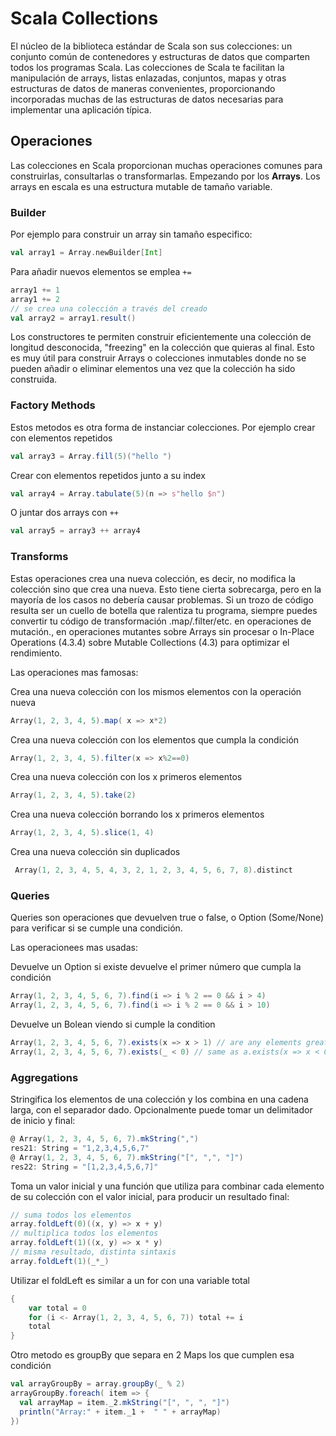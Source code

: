 # Scala Collections

El núcleo de la biblioteca estándar de Scala son sus colecciones: un conjunto común de contenedores y estructuras de datos que comparten todos los programas Scala. Las colecciones de Scala te facilitan la manipulación de arrays, listas enlazadas, conjuntos, mapas y otras estructuras de datos de maneras convenientes, proporcionando incorporadas muchas de las estructuras de datos necesarias para implementar una aplicación típica. 


## Operaciones

Las colecciones en Scala proporcionan muchas operaciones comunes para construirlas, consultarlas o transformarlas. Empezando por los **Arrays**. Los arrays en escala es una estructura mutable de tamaño variable.

### Builder

Por ejemplo para construir un array sin tamaño especifico:


```scala
val array1 = Array.newBuilder[Int]
```

Para añadir nuevos elementos se emplea ```+= ```

```scala
array1 += 1
array1 += 2
// se crea una colección a través del creado
val array2 = array1.result()
```

Los constructores te permiten construir eficientemente una colección de longitud desconocida, "freezing" en la colección que quieras al final. Esto es muy útil para construir Arrays o colecciones inmutables donde no se pueden añadir o eliminar elementos una vez que la colección ha sido construida.


### Factory Methods

Estos metodos es otra forma de instanciar colecciones. Por ejemplo crear con elementos repetidos

```scala
val array3 = Array.fill(5)("hello ")
```

Crear con elementos repetidos junto a su index
```scala
val array4 = Array.tabulate(5)(n => s"hello $n")
```

O juntar dos arrays con ```++ ```
```scala
val array5 = array3 ++ array4
```

### Transforms

Estas operaciones crea una nueva colección, es decir, no modifica la colección sino que crea una nueva. Esto tiene cierta sobrecarga, pero en la mayoría de los casos no debería causar problemas.
Si un trozo de código resulta ser un cuello de botella que ralentiza tu programa, siempre puedes convertir tu código de transformación .map/.filter/etc. en operaciones de mutación., en operaciones mutantes sobre Arrays sin procesar o In-Place Operations (4.3.4) sobre Mutable Collections (4.3) para optimizar el rendimiento. 

Las operaciones mas famosas:

Crea una nueva colección con los mismos elementos con la operación nueva
```scala
Array(1, 2, 3, 4, 5).map( x => x*2)
```

Crea una nueva colección con los elementos que cumpla la condición
```scala
Array(1, 2, 3, 4, 5).filter(x => x%2==0)
```

Crea una nueva colección con los x primeros elementos
```scala
Array(1, 2, 3, 4, 5).take(2)
```

Crea una nueva colección borrando los x primeros elementos
```scala
Array(1, 2, 3, 4, 5).slice(1, 4)
```

Crea una nueva colección sin duplicados
```scala
 Array(1, 2, 3, 4, 5, 4, 3, 2, 1, 2, 3, 4, 5, 6, 7, 8).distinct
```

### Queries

Queries son operaciones que devuelven true o false, o Option (Some/None) para verificar si se cumple una condición. 

Las operacionees mas usadas:

Devuelve un Option si existe devuelve el primer número que cumpla la condición

```scala
Array(1, 2, 3, 4, 5, 6, 7).find(i => i % 2 == 0 && i > 4)
Array(1, 2, 3, 4, 5, 6, 7).find(i => i % 2 == 0 && i > 10)
```

Devuelve un Bolean viendo si cumple la condition
```scala
Array(1, 2, 3, 4, 5, 6, 7).exists(x => x > 1) // are any elements greater than 1?
Array(1, 2, 3, 4, 5, 6, 7).exists(_ < 0) // same as a.exists(x => x < 0)
```

### Aggregations



Stringifica los elementos de una colección y los combina en una cadena larga, con el separador dado.  Opcionalmente puede tomar un delimitador de inicio y final:
```scala
@ Array(1, 2, 3, 4, 5, 6, 7).mkString(",")
res21: String = "1,2,3,4,5,6,7"
@ Array(1, 2, 3, 4, 5, 6, 7).mkString("[", ",", "]")
res22: String = "[1,2,3,4,5,6,7]"
```

Toma un valor inicial y una función que utiliza para combinar cada elemento de su colección con el valor inicial, para producir un resultado final:

```scala
// suma todos los elementos
array.foldLeft(0)((x, y) => x + y)
// multiplica todos los elementos
array.foldLeft(1)((x, y) => x * y) 
// misma resultado, distinta sintaxis
array.foldLeft(1)(_*_)
```

Utilizar el foldLeft es similar a un for con una variable total
```scala
{
    var total = 0
    for (i <- Array(1, 2, 3, 4, 5, 6, 7)) total += i
    total
}
```

Otro metodo es groupBy que separa en 2 Maps los que cumplen esa condición

```scala
val arrayGroupBy = array.groupBy(_ % 2)
arrayGroupBy.foreach( item => {
  val arrayMap = item._2.mkString("[", ", ", "]")
  println("Array:" + item._1 +  " " + arrayMap)
})
```